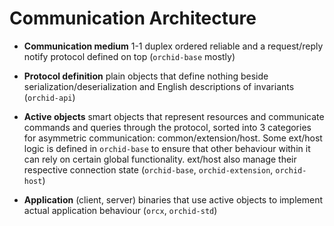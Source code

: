 # Communication Architecture

- **Communication medium** 1-1 duplex ordered reliable and a request/reply notify protocol defined on top (`orchid-base` mostly)

- **Protocol definition** plain objects that define nothing beside serialization/deserialization and English descriptions of invariants (`orchid-api`)

- **Active objects** smart objects that represent resources and communicate commands and queries through the protocol, sorted into 3 categories for asymmetric communication: common/extension/host. Some ext/host logic is defined in `orchid-base` to ensure that other behaviour within it can rely on certain global functionality. ext/host also manage their respective connection state (`orchid-base`, `orchid-extension`, `orchid-host`)

- **Application** (client, server) binaries that use active objects to implement actual application behaviour (`orcx`, `orchid-std`)

